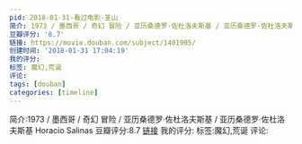 ```yaml
---
pid: 2018-01-31-看过电影-圣山
简介: 1973 / 墨西哥 / 奇幻 冒险 / 亚历桑德罗·佐杜洛夫斯基 / 亚历桑德罗·佐杜洛夫斯基 Horacio Salinas
豆瓣评分: '8.7'
链接: https://movie.douban.com/subject/1401905/
创建时间: '2018-01-31 17:04:19'
我的评分:
标签: 魔幻,荒诞
评论:
tags: [douban]
categories: [timeline]
---
```

简介:1973 / 墨西哥 / 奇幻 冒险 / 亚历桑德罗·佐杜洛夫斯基 / 亚历桑德罗·佐杜洛夫斯基 Horacio Salinas
豆瓣评分:8.7
[链接](https://movie.douban.com/subject/1401905/)
我的评分:
标签:魔幻,荒诞
评论:

